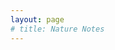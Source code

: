 ```yaml
---
layout: page
# title: Nature Notes
---
```


<div id="notes"></div>

<script>
  const sheetURL = "https://script.google.com/macros/s/AKfycbzJOCaTFbO1itoys61M-vXfPvMhE1IHbydHHQGU4ay_xnywJjhJtzNcHddhN940b2kTRw/exec";
  const CACHE_KEY = "natureNotesCache";
  const CACHE_TIME_KEY = "natureNotesCacheTime";
  const CACHE_DURATION = 10 * 60 * 1000; // 10 minutes
  const AUTO_REFRESH_INTERVAL = 5 * 60 * 1000; // check for updates every 5 minutes

  async function fetchNotes() {
    const container = document.getElementById('notes');
    const now = Date.now();
    const cachedTime = localStorage.getItem(CACHE_TIME_KEY);
    const cachedData = localStorage.getItem(CACHE_KEY);

    // Use cache if not expired
    if (cachedData && cachedTime && now - cachedTime < CACHE_DURATION) {
      renderNotes(JSON.parse(cachedData));
    } else {
      try {
        const res = await fetch(sheetURL);
        const data = await res.json();
        localStorage.setItem(CACHE_KEY, JSON.stringify(data));
        localStorage.setItem(CACHE_TIME_KEY, now);
        renderNotes(data);
      } catch (err) {
        container.innerHTML = "Failed to load notes.";
        console.error(err);
      }
    }
  }

  function renderNotes(data) {
    const container = document.getElementById('notes');
    container.innerHTML = data.map(note => `
      <div style="margin:20px 0; padding:15px; border-bottom:1px solid #ddd;">
        <h3>${note.title}</h3>
        <p><em>${note.date}</em></p>
        <p>${note.content}</p>
        ${note.image ? `<img src="${note.image}" style="max-width:100%; border-radius:8px;">` : ''}
      </div>
    `).join('');
  }

  // Initial load
  fetchNotes();

  // Auto-refresh in the background every 5 minutes
  setInterval(fetchNotes, AUTO_REFRESH_INTERVAL);
</script>





